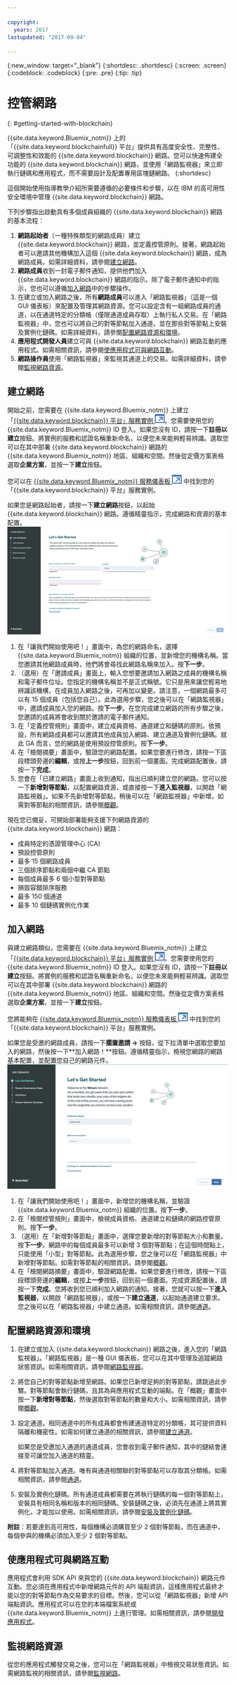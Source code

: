 ```yaml
---

copyright:
  years: 2017
lastupdated: "2017-09-04"

---
```


{:new_window: target="_blank"}
{:shortdesc: .shortdesc}
{:screen: .screen}
{:codeblock: .codeblock}
{:pre: .pre}
{:tip: .tip}

# 控管網路
{: #getting-started-with-blockchain}

{{site.data.keyword.Bluemix_notm}} 上的「{{site.data.keyword.blockchainfull}} 平台」提供具有高度安全性、完整性、可調整性和效能的 {{site.data.keyword.blockchain}} 網路。您可以快速佈建全功能的 {{site.data.keyword.blockchain}} 網路，並使用「網路監視器」來立即執行鏈碼和應用程式，而不需要設計及配置專用區塊鏈網路。
{:shortdesc}
 
這個開始使用指導教學介紹所需要遵循的必要條件和步驟，以在 IBM 的高可用性安全環境中管理 {{site.data.keyword.blockchain}} 網路。  

下列步驟指出啟動具有多個成員組織的 {{site.data.keyword.blockchain}} 網路的基本流程：
1. **網路起始者**（一種特殊類型的網路成員）建立 {{site.data.keyword.blockchain}} 網路，並定義控管原則。接著，網路起始者可以邀請其他機構加入這個 {{site.data.keyword.blockchain}} 網路，成為網路成員。如需詳細資料，請參閱[建立網路](#creating-a-network)。
2. **網路成員**收到一封電子郵件通知，提供他們加入 {{site.data.keyword.blockchain}} 網路的指示。除了電子郵件通知中的指示，您也可以遵循[加入網路](#joining-a-network)中的步驟操作。
3. 在建立或加入網路之後，所有**網路成員**可以進入「網路監視器」（這是一個 GUI 儀表板）來配置及管理其網路資源。您可以設定含有一組網路成員的通道，以在通道特定的分類帳（僅限通道成員存取）上執行私人交易。在「網路監視器」中，您也可以將自己的對等節點加入通道，並在那些對等節點上安裝及實例化鏈碼。如需詳細資料，請參閱[配置網路資源和環境](#configuring-network-resources-and-environment)。
4. **應用程式開發人員**建立可與 {{site.data.keyword.blockchain}} 網路互動的應用程式。如需相關資訊，請參閱[使應用程式可與網路互動](#enabling-applications-to-interact-with-the-network)。
5. **網路操作員**使用「網路監視器」來監視其通道上的交易。如需詳細資料，請參閱[監視網路資源](#monitoring-network-resources)。

## 建立網路
開始之前，您需要在 {{site.data.keyword.Bluemix_notm}} 上建立「[{{site.data.keyword.blockchain}} 平台」服務實例 ![外部鏈結圖示](images/external_link.svg "外部鏈結圖示")](https://console.bluemix.net/catalog/services/blockchain)。您需要使用您的 {{site.data.keyword.Bluemix_notm}} ID 登入。如果您沒有 ID，請按一下**註冊以建立**按鈕。將實例的服務和認證名稱重新命名，以便您未來能夠輕易辨識。選取您可以在其中部署 {{site.data.keyword.blockchain}} 網路的 {{site.data.keyword.Bluemix_notm}} 地區、組織和空間。然後從定價方案表格選取**企業方案**，並按一下**建立**按鈕。  

您可以在 [{{site.data.keyword.Bluemix_notm}} 服務儀表板 ![外部鏈結圖示](images/external_link.svg "外部鏈結圖示")](https://console.bluemix.net/dashboard/services "Bluemix 服務儀表板") 中找到您的「{{site.data.keyword.blockchain}} 平台」服務實例。  

如果您是網路起始者，請按一下**建立網路**按鈕，以起始 {{site.data.keyword.blockchain}} 網路。遵循精靈指示，完成網路和資源的基本配置。  
![建立網路精靈](images/create_network_name.png "建立網路精靈")  

1. 在「讓我們開始使用吧！」畫面中，為您的網路命名，選擇 {{site.data.keyword.Bluemix_notm}} 組織的位置，並新增您的機構名稱。當您邀請其他網路成員時，他們將會尋找此網路名稱來加入。按**下一步**。
2. （選用）在「邀請成員」畫面上，輸入您想要邀請加入網路之成員的機構名稱和電子郵件位址。您指定的機構名稱並不是正式稱號。它只是用來讓您輕易地辨識該機構，在成員加入網路之後，可再加以變更。請注意，一個網路最多可以有 15 個成員（包括您自己）。此為選用步驟，您之後可以在「網路監視器」中，邀請成員加入您的網路。按**下一步**。在您完成建立網路的所有步驟之後，您邀請的成員將會收到關於邀請的電子郵件通知。
3. 在「定義控管規則」畫面中，建立成員資格、通道建立和鏈碼的原則。依預設，所有網路成員都可以邀請其他成員加入網路、建立通道及實例化鏈碼。就此 GA 而言，您的網路是使用預設控管原則。按**下一步**。
4. 在「檢閱摘要」畫面中，驗證您的網路配置。如果您要進行修改，請按一下區段標頭旁邊的**編輯**，或按**上一步**按鈕，回到前一個畫面。完成網路配置後，請按一下**完成**。  
5. 您會在「已建立網路」畫面上收到通知，指出已順利建立您的網路。您可以按一下**新增對等節點**，以配置網路資源，或直接按一下**進入監視器**，以開啟「網路監視器」。如果不先新增對等節點，稍後可以在「網路監視器」中新增。如需對等節點的相關資訊，請參閱[概觀](v10_dashboard.html#overview)。
    
現在您已備妥，可開始部署能夠支援下列網路資源的 {{site.data.keyword.blockchain}} 網路：  
* 成員特定的憑證管理中心 (CA)
* 預設控管原則
* 最多 15 個網路成員  
* 三個排序節點和兩個中繼 CA 節點
* 每個成員最多 6 個小型對等節點  
* 損毀容錯排序服務
* 最多 150 個通道
* 最多 10 個鏈碼實例化作業


## 加入網路
與建立網路類似，您需要在 {{site.data.keyword.Bluemix_notm}} 上建立「[{{site.data.keyword.blockchain}} 平台」服務實例 ![外部鏈結圖示](images/external_link.svg "外部鏈結圖示")](https://console.bluemix.net/catalog/services/blockchain)。您需要使用您的 {{site.data.keyword.Bluemix_notm}} ID 登入。如果您沒有 ID，請按一下**註冊以建立**按鈕。將實例的服務和認證名稱重新命名，以便您未來能夠輕易辨識。選取您可以在其中部署 {{site.data.keyword.blockchain}} 網路的 {{site.data.keyword.Bluemix_notm}} 地區、組織和空間。然後從定價方案表格選取**企業方案**，並按一下**建立**按鈕。  

您將能夠在 [{{site.data.keyword.Bluemix_notm}} 服務儀表板 ![外部鏈結圖示](images/external_link.svg "外部鏈結圖示")](https://console.bluemix.net/dashboard/services "Bluemix 服務儀表板") 中找到您的「{{site.data.keyword.blockchain}} 平台」服務實例。 

如果您是受邀的網路成員，請按一下**擱置邀請 ->** 按鈕，從下拉清單中選取您要加入的網路，然後按一下**加入網路！**按鈕。遵循精靈指示，檢視您網路的網路基本配置，並配置您自己的網路元件。  
![加入網路精靈](images/join_network_name.png "加入網路精靈")  

1. 在「讓我們開始使用吧！」畫面中，新增您的機構名稱，並驗證 {{site.data.keyword.Bluemix_notm}} 組織的位置。按**下一步**。
2. 在「檢閱控管規則」畫面中，檢視成員資格、通道建立和鏈碼的網路控管原則。按**下一步**。
3. （選用）在「新增對等節點」畫面中，選擇您要新增的對等節點大小和數量。按**下一步**。網路中的每個成員最多可以新增 3 個對等節點；在這個時間點上，只能使用「小型」對等節點。此為選用步驟，您之後可以在「網路監視器」中新增對等節點。如需對等節點的相關資訊，請參閱[概觀](v10_dashboard.html#overview)。
4. 在「檢閱網路摘要」畫面中，驗證網路配置。如果您要進行修改，請按一下區段標頭旁邊的**編輯**，或按**上一步**按鈕，回到前一個畫面。完成資源配置後，請按一下**完成**。您將收到您已順利加入網路的通知。接著，您就可以按一下**進入監視器**，以開啟「網路監視器」，或按一下**建立通道**，以起始通道建立要求。您之後可以在「網路監視器」中建立通道。如需相關資訊，請參閱[通道](v10_dashboard.html#channels)。
 

## 配置網路資源和環境

1. 在建立或加入 {{site.data.keyword.blockchain}} 網路之後，進入您的「網路監視器」。「網路監視器」是一種 GUI 儀表板，您可以在其中管理及追蹤網路狀態資訊。如需相關資訊，請參閱[網路監視器](v10_dashboard.html)。
2. 將您自己的對等節點新增至網路。如果您已新增足夠的對等節點，請跳過此步驟。對等節點會執行鏈碼，且其為與應用程式互動的端點。在「概觀」畫面中按一下**新增對等節點**，然後選取對等節點的數量和大小。如需相關資訊，請參閱[概觀](v10_dashboard.html#resources)。
3. 設定通道。相同通道中的所有成員都會佈建通道特定的分類帳，其可提供資料隔離和機密性。如需如何建立通道的相關資訊，請參閱[建立通道](howto/create_channel.html#creating-a-channel)。  
	
	如果您是受邀加入通道的通道成員，您會收到電子郵件通知，其中的鏈結會連接至可讓您加入通道的精靈。
4. 將對等節點加入通道。唯有與通道相關聯的對等節點可以存取其分類帳。如需相關資訊，請參閱[通道](v10_dashboard.html#channels)。
5. 安裝及實例化鏈碼。所有通道成員都需要在將執行鏈碼的每一個對等節點上，安裝具有相同名稱和版本的相同鏈碼。安裝鏈碼之後，必須先在通道上將其實例化，才能加以使用。如需相關資訊，請參閱[安裝及實例化鏈碼](howto/install_instantiate_chaincode.html)。  

**附註**：若要達到高可用性，每個機構必須購買至少 2 個對等節點，而在通道中，每個參與的機構必須加入至少 2 個對等節點。

## 使應用程式可與網路互動
應用程式會利用 SDK API 來與您的 {{site.data.keyword.blockchain}} 網路元件互動。您必須在應用程式中新增網路元件的 API 端點資訊，這樣應用程式最終才能以您的對等節點作為交易要求的目標。然後，您可以從「網路監視器」新增 API 端點資訊。應用程式可以在您的本端檔案系統或 {{site.data.keyword.Bluemix_notm}} 上進行管理。如需相關資訊，請參閱[開發應用程式](v10_application.html)。

## 監視網路資源  
從您的應用程式觸發交易之後，您可以在「網路監視器」中檢視交易狀態資訊。如需網路監視的相關資訊，請參閱[監視網路](howto/monitor_network.html)。
